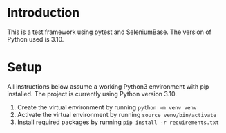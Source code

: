 # Introduction

This is a test framework using pytest and SeleniumBase.
The version of Python used is 3.10.

# Setup

All instructions below assume a working Python3 environment with pip installed. The project is currently using Python version 3.10.

1. Create the virtual environment by running `python -m venv venv`
2. Activate the virtual environment by running `source venv/bin/activate`
3. Install required packages by running `pip install -r requirements.txt`
